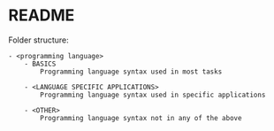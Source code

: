 # README

Folder structure:

	- <programming language>
		- BASICS
			Programming language syntax used in most tasks

		- <LANGUAGE SPECIFIC APPLICATIONS>
			Programming language syntax used in specific applications

		- <OTHER>
			Programming language syntax not in any of the above